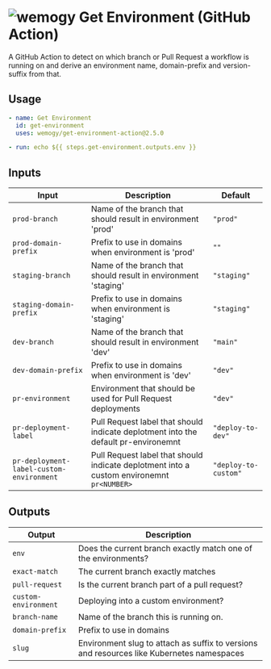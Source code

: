# ![wemogy](https://wemogyimages.blob.core.windows.net/logos/wemogy-github-tiny.png) Get Environment (GitHub Action)

A GitHub Action to detect on which branch or Pull Request a workflow is running on and derive an environment name, domain-prefix and version-suffix from that.

## Usage

```yaml
- name: Get Environment
  id: get-environment
  uses: wemogy/get-environment-action@2.5.0

- run: echo ${{ steps.get-environment.outputs.env }}
```

## Inputs

| Input                   | Description                                                    | Default     |
| ----------------------- | -------------------------------------------------------------- | ----------- |
| `prod-branch`           | Name of the branch that should result in environment 'prod'    | `"prod"`    |
| `prod-domain-prefix`    | Prefix to use in domains when environment is 'prod'            | `""`        |
| `staging-branch`        | Name of the branch that should result in environment 'staging' | `"staging"` |
| `staging-domain-prefix` | Prefix to use in domains when environment is 'staging'         | `"staging"` |
| `dev-branch`                   | Name of the branch that should result in environment 'dev'     | `"main"`    |
| `dev-domain-prefix`     | Prefix to use in domains when environment is 'dev'             | `"dev"`     |
| `pr-environment`        | Environment that should be used for Pull Request deployments   | `"dev"`     |
| `pr-deployment-label`        | Pull Request label that should indicate deplotment into the default pr-environemnt   | `"deploy-to-dev"`     |
| `pr-deployment-label-custom-environment`        | Pull Request label that should indicate deplotment into a custom environemnt `pr<NUMBER>`   | `"deploy-to-custom"`     |

## Outputs

| Output           | Description                                                    |
| ---------------- | -------------------------------------------------------------- |
| `env`            | Does the current branch exactly match one of the environments? |
| `exact-match`    | The current branch exactly matches                             |
| `pull-request`   | Is the current branch part of a pull request?                  |
| `custom-environment`   | Deploying into a custom environment?                 |
| `branch-name`    | Name of the branch this is running on.                         |
| `domain-prefix`  | Prefix to use in domains                                       |
| `slug`           | Environment slug to attach as suffix to versions and resources like Kubernetes namespaces |

